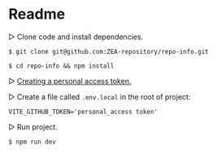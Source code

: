 # Readme

▻ Clone code and install dependencies.

```
$ git clone git@github.com:ZEA-repository/repo-info.git
```

```
$ cd repo-info && npm install
```

▻ [Creating a personal access token.](https://docs.github.com/en/authentication/keeping-your-account-and-data-secure/creating-a-personal-access-token#keeping-your-personal-access-tokens-secure)

▻ Create a file called `.env.local` in the root of project:

```
VITE_GITHUB_TOKEN='personal_access token'
```

▻ Run project.

```sh
$ npm run dev
```
